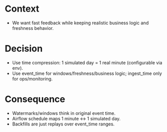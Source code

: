 # Context
* We want fast feedback while keeping realistic business logic and freshness behavior.

# Decision
* Use time compression: 1 simulated day = 1 real minute (configurable via env).
* Use event_time for windows/freshness/business logic; ingest_time only for ops/monitoring.

# Consequence
* Watermarks/windows think in original event time.
* Airflow schedule maps 1 minute ↔ 1 simulated day.
* Backfills are just replays over event_time ranges.